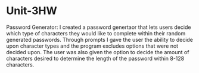# Unit-3HW

Password Generator: 
    I created a password genertaor that lets users decide which type of characters they would like to complete within their random generated passwords. Through prompts I gave the user the ability to decide upon character types and the program excludes options that were not decided upon. The user was also given the option to decide the amount of characters desired to determine the length of the password within 8-128 characters. 
